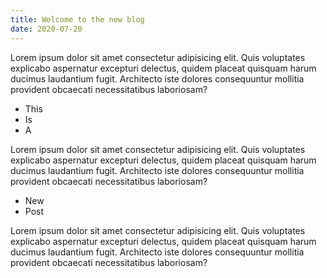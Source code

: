 ```yaml
---
title: Welcome to the new blog
date: 2020-07-20
---
```

Lorem ipsum dolor sit amet consectetur adipisicing elit. Quis voluptates explicabo aspernatur excepturi delectus, quidem placeat quisquam harum ducimus laudantium fugit. Architecto iste dolores consequuntur mollitia provident obcaecati necessitatibus laboriosam?

* This
* Is
* A

Lorem ipsum dolor sit amet consectetur adipisicing elit. Quis voluptates explicabo aspernatur excepturi delectus, quidem placeat quisquam harum ducimus laudantium fugit. Architecto iste dolores consequuntur mollitia provident obcaecati necessitatibus laboriosam?

* New
* Post

Lorem ipsum dolor sit amet consectetur adipisicing elit. Quis voluptates explicabo aspernatur excepturi delectus, quidem placeat quisquam harum ducimus laudantium fugit. Architecto iste dolores consequuntur mollitia provident obcaecati necessitatibus laboriosam?